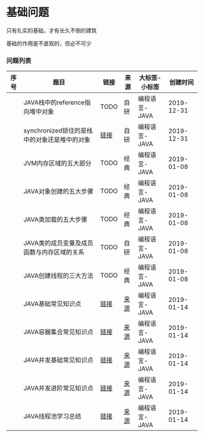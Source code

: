 # 基础问题

只有扎实的基础，才有长久不倒的建筑

基础的作用是不直观的，但必不可少

### 问题列表

|序号|题目|链接|来源|大标签-小标签|创建时间|
|--|--|--|--|--|--|
||JAVA栈中的reference指向堆中对象|TODO|自研|编程语言-JAVA|2019-12-31|
||synchronized锁住的是栈中的对象还是堆中的对象|[链接](synchronized锁住的是栈中的对象还是堆中的对象)|自研|编程语言-JAVA|2019-12-31|
||JVM内存区域的五大部分|TODO|经典|编程语言-JAVA|2019-01-08|
||JAVA对象创建的五大步骤|TODO|经典|编程语言-JAVA|2019-01-08|
||JAVA类加载的五大步骤|TODO|经典|编程语言-JAVA|2019-01-08|
||JAVA类的成员变量及成员函数与内存区域的关系|TODO|自研|编程语言-JAVA|2019-01-08|
||JAVA创建线程的三大方法|TODO|经典|编程语言-JAVA|2019-01-08|
||JAVA基础常见知识点|[链接](JAVA基础常见知识点)|[来源](https://github.com/Snailclimb/JavaGuide)|编程语言-JAVA|2019-01-14|
||JAVA容器集合常见知识点|[链接](JAVA容器集合常见知识点)|[来源](https://github.com/Snailclimb/JavaGuide)|编程语言-JAVA|2019-01-14|
||JAVA并发基础常见知识点|[链接](JAVA并发基础常见知识点)|[来源](https://github.com/Snailclimb/JavaGuide)|编程语言-JAVA|2019-01-14|
||JAVA并发进阶常见知识点|[链接](JAVA并发进阶常见知识点)|[来源](https://github.com/Snailclimb/JavaGuide)|编程语言-JAVA|2019-01-14|
||JAVA线程池学习总结|[链接](JAVA线程池学习总结)|[来源](https://github.com/Snailclimb/JavaGuide)|编程语言-JAVA|2019-01-14|
